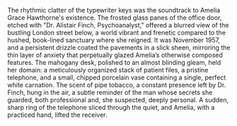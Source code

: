 The rhythmic clatter of the typewriter keys was the soundtrack to Amelia Grace Hawthorne's existence.  The frosted glass panes of the office door, etched with "Dr. Alistair Finch, Psychoanalyst," offered a blurred view of the bustling London street below, a world vibrant and frenetic compared to the hushed, book-lined sanctuary where she reigned.  It was November 1957, and a persistent drizzle coated the pavements in a slick sheen, mirroring the thin layer of anxiety that perpetually glazed Amelia’s otherwise composed features. The mahogany desk, polished to an almost blinding gleam, held her domain: a meticulously organized stack of patient files, a pristine telephone, and a small, chipped porcelain vase containing a single, perfect white carnation.  The scent of pipe tobacco, a constant presence left by Dr. Finch, hung in the air, a subtle reminder of the man whose secrets she guarded, both professional and, she suspected, deeply personal.  A sudden, sharp ring of the telephone sliced through the quiet, and Amelia, with a practiced hand, lifted the receiver.
